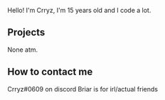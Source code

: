 Hello! I'm Crryz, I'm 15 years old and I code
a lot.

Projects
--------
None atm.

How to contact me
-----------------
Crryz#0609 on discord
Briar is for irl/actual friends
